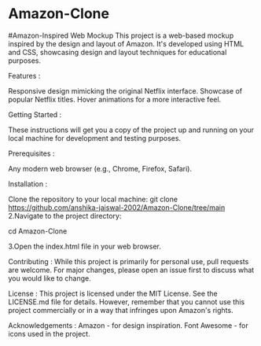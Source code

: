 # Amazon-Clone
#Amazon-Inspired Web Mockup This project is a web-based mockup inspired by the design and layout of Amazon. It's developed using HTML and CSS, showcasing design and layout techniques for educational purposes.

Features :

Responsive design mimicking the original Netflix interface. Showcase of popular Netflix titles. Hover animations for a more interactive feel.

Getting Started :

These instructions will get you a copy of the project up and running on your local machine for development and testing purposes.

Prerequisites :

Any modern web browser (e.g., Chrome, Firefox, Safari).

Installation :

Clone the repository to your local machine: git clone https://github.com/anshika-jaiswal-2002/Amazon-Clone/tree/main 
2.Navigate to the project directory:

cd Amazon-Clone

3.Open the index.html file in your web browser.

Contributing : While this project is primarily for personal use, pull requests are welcome. For major changes, please open an issue first to discuss what you would like to change.

License : This project is licensed under the MIT License. See the LICENSE.md file for details. However, remember that you cannot use this project commercially or in a way that infringes upon Amazon's rights.

Acknowledgements : Amazon - for design inspiration. Font Awesome - for icons used in the project.
